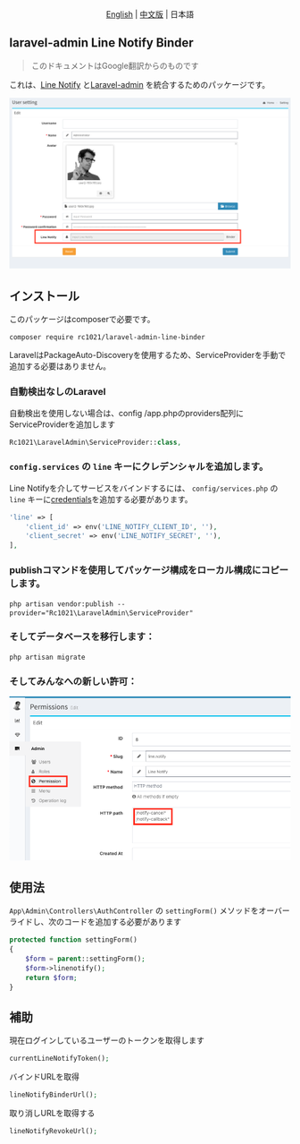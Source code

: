 <div style="text-align: center;">
    <a href="readme.md">English</a>
    <span>|</span>
    <a href="readme-zh_TW.md">中文版</a>
    <span>|</span>
    日本語
</div>

## laravel-admin Line Notify Binder

> 
> このドキュメントはGoogle翻訳からのものです
> 

これは、[Line Notify](https://notify-bot.line.me/zh_TW/) と[Laravel-admin](https://github.com/z-song/laravel-admin) を統合するためのパッケージです。

![altスナップショット](https://raw.githubusercontent.com/rc1021/laravel-admin-line-binder/master/snapshot.png)

## インストール

このパッケージはcomposerで必要です。

```shell
composer require rc1021/laravel-admin-line-binder
```

LaravelはPackageAuto-Discoveryを使用するため、ServiceProviderを手動で追加する必要はありません。

### 自動検出なしのLaravel

自動検出を使用しない場合は、config /app.phpのproviders配列にServiceProviderを追加します

```php
Rc1021\LaravelAdmin\ServiceProvider::class,
```

### `config.services` の `line` キーにクレデンシャルを追加します。

Line Notifyを介してサービスをバインドするには、 `config/services.php` の `line` キーに[credentials](https://notify-bot.line.me/my/services/new)を追加する必要があります。

```php
'line' => [
    'client_id' => env('LINE_NOTIFY_CLIENT_ID', ''),
    'client_secret' => env('LINE_NOTIFY_SECRET', ''),
],
```

### publishコマンドを使用してパッケージ構成をローカル構成にコピーします。

```shell
php artisan vendor:publish --provider="Rc1021\LaravelAdmin\ServiceProvider"
```

### そしてデータベースを移行します：

```shell
php artisan migrate
```

### そしてみんなへの新しい許可：

![alt New Permission](https://raw.githubusercontent.com/rc1021/laravel-admin-line-binder/master/add_premission.png)

## 使用法

`App\Admin\Controllers\AuthController` の `settingForm()` メソッドをオーバーライドし、次のコードを追加する必要があります

```php
protected function settingForm()
{
    $form = parent::settingForm();
    $form->linenotify();
    return $form;
}
```

## 補助

現在ログインしているユーザーのトークンを取得します

```php
currentLineNotifyToken();
```

バインドURLを取得

```php
lineNotifyBinderUrl();
```

取り消しURLを取得する

```php
lineNotifyRevokeUrl();
```